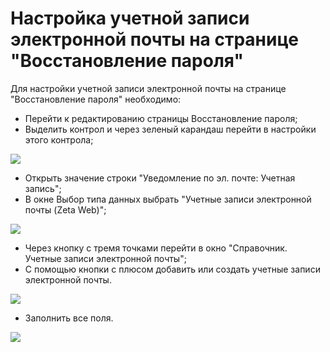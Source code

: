 # Настройка учетной записи электронной почты на странице "Восстановление пароля"

Для настройки учетной записи электронной почты на странице "Восстановление пароля" необходимо:&#x20;

* Перейти к редактированию страницы Восстановление пароля;
* Выделить  контрол и через зеленый карандаш перейти в настройки этого контрола;

![](<../.gitbook/assets/image (127).png>)

* Открыть значение строки "Уведомление по эл. почте: Учетная запись";
* В окне Выбор типа данных выбрать "Учетные записи электронной почты (Zeta Web)";

![](<../.gitbook/assets/image (382).png>)

* Через кнопку с тремя точками перейти в окно "Справочник. Учетные записи электронной почты";
* С помощью кнопки с плюсом добавить или создать учетные записи электронной почты. &#x20;

![](<../.gitbook/assets/image (482).png>)

* Заполнить все поля.

![](<../.gitbook/assets/image (104).png>)

